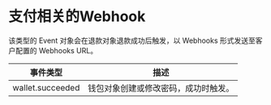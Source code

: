 # 支付相关的Webhook

该类型的 Event 对象会在退款对象退款成功后触发，以 Webhooks 形式发送至客户配置的 Webhooks URL。

| 事件类型         | 描述                                 |
| ---------------- | ------------------------------------ |
| wallet.succeeded | 钱包对象创建或修改密码，成功时触发。 |

